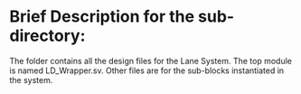 <h1>Brief Description for the sub-directory:</h1>
<p>The folder contains all the design files for the Lane System. The top module is named LD_Wrapper.sv. Other files are for the sub-blocks instantiated in the system.</p>
